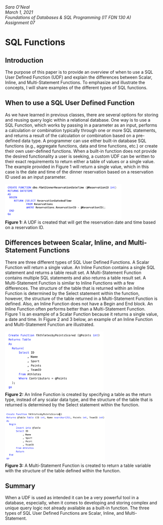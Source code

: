 *Sara O’Neal*  
*March 1, 2021*  
*Foundations of Databases & SQL Programming (IT FDN 130 A)*  
*Assignment 07*

# SQL Functions

## Introduction
The purpose of this paper is to provide an overview of when to use a SQL User Defined Function (UDF) and explain the differences between Scalar, Inline, and Multi-Statement Functions. To emphasize and illustrate the concepts, I will share examples of the different types of SQL functions.

## When to use a SQL User Defined Function
As we have learned in previous classes, there are several options for storing and reusing query logic within a relational database. One way is to use a SQL Function, which works by passing in a parameter as an input, performs a calculation or combination typically through one or more SQL statements, and returns a result of the calculation or combination based on a pre-defined data type. A programmer can use either built-in database SQL functions (e.g., aggregate functions, data and time functions, etc.) or create their own user-defined functions. When a built-in function does not provide the desired functionality a user is seeking, a custom UDF can be written to their exact requirements to return either a table of values or a single value. The example provided in Figure 1 will return a single value, which in this case is the date and time of the dinner reservation based on a reservation ID used as an input parameter.

![**Figure 1:** A UDF is created that will get the reservation date and time based on a reservation ID.](https://github.com/sarao3/DBFoundations-Module07/blob/main/docs/Figure1.png "**Figure 1:** A UDF is created that will get the reservation date and time based on a reservation ID.")  
**Figure 1:** A UDF is created that will get the reservation date and time based on a reservation ID.

## Differences between Scalar, Inline, and Multi-Statement Functions
There are three different types of SQL User Defined Functions. A Scalar Function will return a single value. An Inline Function contains a single SQL statement and returns a table result set. A Multi-Statement Function contains multiple SQL statements and also returns a table result set. A Multi-Statement Function is similar to Inline Functions with a few differences. The structure of the table that is returned within an Inline Function is determined by the Select statement within the function, however, the structure of the table returned in a Multi-Statement Function is defined. Also, an Inline Function does not have a Begin and End block. An Inline Function often performs better than a Multi-Statement Function. Figure 1 is an example of a Scalar Function because it returns a single value, a date and time. In Figure 2 and 3 below, an example of an Inline Function and Multi-Statement Function are illustrated.

![**Figure 2:** An Inline Function is created by specifying a table as the return type, instead of any scalar data type, and the structure of the table that is returned is determined by the Select statement within the function.](https://github.com/sarao3/DBFoundations-Module07/blob/main/docs/Figure2.png "**Figure 2:** An Inline Function is created by specifying a table as the return type, instead of any scalar data type, and the structure of the table that is returned is determined by the Select statement within the function.")  
**Figure 2:** An Inline Function is created by specifying a table as the return type, instead of any scalar data type, and the structure of the table that is returned is determined by the Select statement within the function.  

![A Multi-Statement Function is created to return a table variable with the structure of the table defined within the function.](https://github.com/sarao3/DBFoundations-Module07/blob/main/docs/Figure3.png "A Multi-Statement Function is created to return a table variable with the structure of the table defined within the function.")  
**Figure 3:** A Multi-Statement Function is created to return a table variable with the structure of the table defined within the function.  

## Summary
When a UDF is used as intended it can be a very powerful tool in a database, especially, when it comes to developing and storing complex and unique query logic not already available as a built-in function. The three types of SQL User Defined Functions are Scalar, Inline, and Multi-Statement.
